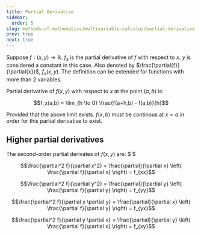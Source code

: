 ```yaml
---
title: Partial Derivative
sidebar:
  order: 5
slug: methods-of-mathematics/multivariable-calculus/partial-derivative
prev: true
next: true
---
```


Suppose $f: (x,y) \rightarrow \mathbb{R}$. $f_x$ is the partial derivative of
$f$ with respect to $x$. $y$ is considered a constant in this case. Also denoted
by $\frac{\partial{f}}{\partial{x}}$, $f_x(x,y)$. The definition can be extended
for functions with more than 2 variables.

Partial derivative of $f(x,y)$ with respect to $x$ at the point $(a,b)$ is:

```math
f_x(a,b) = \lim_{h \to 0} \frac{f(a+h,b) - f(a,b)}{h}
```

Provided that the above limit exists. $f(x,b)$ must be continous at $x=a$ in
order for this partial derivative to exist.

## Higher partial derivatives

The second-order partial derivates of $f(x,y)$ are: $ $

```math
\frac{\partial^2 f}{\partial x^2} = \frac{\partial}{\partial x} \left( \frac{\partial f}{\partial x} \right) = f_{xx}
```

```math
\frac{\partial^2 f}{\partial y^2} = \frac{\partial}{\partial y} \left( \frac{\partial f}{\partial y} \right) = f_{yy}
```

```math
\frac{\partial^2 f}{\partial x \partial y} = \frac{\partial}{\partial x} \left( \frac{\partial f}{\partial y} \right) = f_{yx}
```

```math
\frac{\partial^2 f}{\partial y \partial x} = \frac{\partial}{\partial y} \left( \frac{\partial f}{\partial x} \right) = f_{xy}
```
